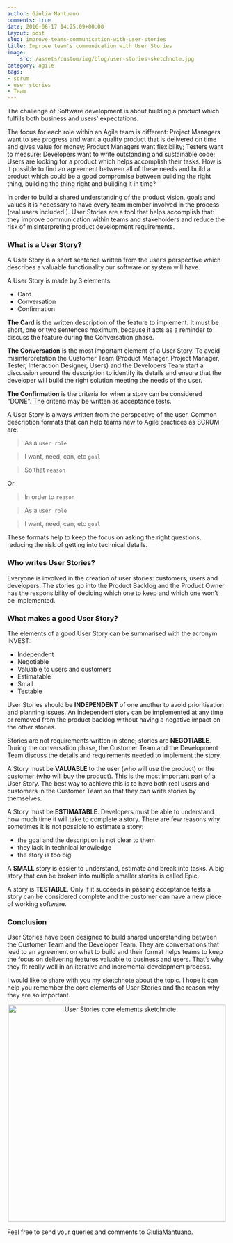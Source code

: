 ```yaml
---
author: Giulia Mantuano
comments: true
date: 2016-08-17 14:25:09+00:00
layout: post
slug: improve-teams-communication-with-user-stories
title: Improve team's communication with User Stories
image:
    src: /assets/custom/img/blog/user-stories-sketchnote.jpg
category: agile
tags:
- scrum
- user stories
- Team
---
```


The challenge of Software development is about building a product which fulfills both business and users' expectations. 

The focus for each role within an Agile team is different: Project Managers want to see progress and want a quality product that is delivered on time and gives value for money; Product Managers want flexibility; Testers want to measure; Developers want to write outstanding and sustainable code; Users are looking for a product which helps accomplish their tasks. How is it possible to find an agreement between all of these needs and build a product which could be a good compromise between building the right thing, building the thing right and building it in time?

In order to build a shared understanding of the product vision, goals and values it is necessary to have every team member involved in the process (real users included!). User Stories are a tool that helps accomplish that: they improve communication within teams and stakeholders and reduce the risk of misinterpreting product development requirements.

### What is a User Story?

A User Story is a short sentence written from the user’s perspective which describes a valuable functionality our software or system will have.

A User Story is made by 3 elements:

 - Card
 - Conversation
 - Confirmation

**The Card** is the written description of the feature to implement. It must be short, one or two sentences maximum, because it acts as a reminder to discuss the feature during the Conversation phase.

**The Conversation** is the most important element of a User Story. To avoid misinterpretation the Customer Team (Product Manager, Project Manager, Tester, Interaction Designer, Users) and the Developers Team start a discussion around the description to identify its details and ensure that the developer will build the right solution meeting the needs of the user.

**The Confirmation** is the criteria for when a story can be considered "DONE". The criteria may be written as acceptance tests.

A User Story is always written from the perspective of the user. Common description formats that can help teams new to Agile practices as SCRUM are:

> As a `user role`   

> I want, need, can, etc `goal` 

> So that `reason`

Or

> In order to `reason` 

> As a `user role` 

> I want, need, can, etc `goal`

These formats help to keep the focus on asking the right questions, reducing the risk of getting into technical details. 

### Who writes User Stories?

Everyone is involved in the creation of user stories: customers, users and developers. The stories go into the Product Backlog and the Product Owner has the responsibility of deciding which one to keep and which one won’t be implemented.

### What makes a good User Story?

The elements of a good User Story can be summarised with the acronym INVEST:

 - Independent
 - Negotiable
 - Valuable to users and customers
 - Estimatable
 - Small
 - Testable

User Stories should be **INDEPENDENT** of one another to avoid prioritisation and planning issues. An independent story can be implemented at any time or removed from the product backlog without having a negative impact on the other stories. 

Stories are not requirements written in stone; stories are **NEGOTIABLE**. During the conversation phase, the Customer Team and the Development Team discuss the details and requirements needed to implement the story. 

A Story must be **VALUABLE** to the user (who will use the product) or the customer (who will buy the product). This is the most important part of a User Story. The best way to achieve this is to have both real users and customers in the Customer Team so that they can write stories by themselves.

A Story must be **ESTIMATABLE**. Developers must be able to understand how much time it will take to complete a story. There are few reasons why sometimes it is not possible to estimate a story:

 - the goal and the description is not clear to them
 - they lack in technical knowledge 
 - the story is too big

A **SMALL** story is easier to understand, estimate and break into tasks. A big story that can be broken into multiple smaller stories is called Epic.

A story is **TESTABLE**. Only if it succeeds in passing acceptance tests a story can be considered complete and the customer can have a new piece of working software.


### Conclusion

User Stories have been designed to build shared understanding between the Customer Team and the Developer Team. They are conversations that lead to an agreement on what to build and their format helps teams to keep the focus on delivering features valuable to business and users. That’s why they fit really well in an iterative and incremental development process.

I would like to share with you my sketchnote about the topic. I hope it can help you remember the core elements of User Stories and the reason why they are so important.

<p align="center" >
<img src="{{ site.baseurl }}/assets/custom/img/blog/2016-08-17-improve-teams-communication-with-user-stories/user-stories-overview-sketchnote.jpg" height="500px" alt="User Stories core elements sketchnote"/></p>

Feel free to send your queries and comments to [GiuliaMantuano](http://twitter.com/GiuliaMantuano).
